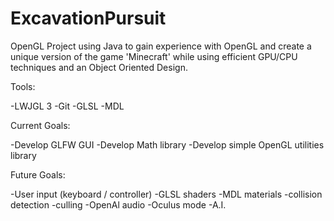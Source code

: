 # ExcavationPursuit
OpenGL Project using Java to gain experience with OpenGL and create a unique version of the game 'Minecraft' while using efficient GPU/CPU techniques and an Object Oriented Design.

Tools:

-LWJGL 3
-Git
-GLSL
-MDL

Current Goals:

-Develop GLFW GUI
-Develop Math library
-Develop simple OpenGL utilities library

Future Goals:

-User input (keyboard / controller)
-GLSL shaders
-MDL materials
-collision detection
-culling
-OpenAl audio
-Oculus mode
-A.I.
